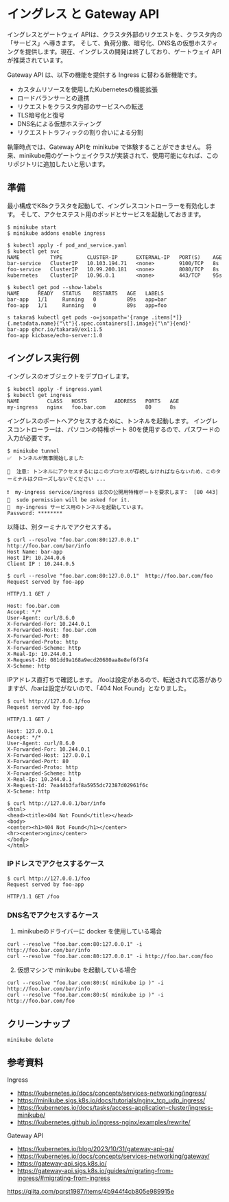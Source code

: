 # イングレス と Gateway API

イングレスとゲートウェイ APIは、クラスタ外部のリクエストを、クラスタ内の「サービス」へ導きます。
そして、負荷分散、暗号化、DNS名の仮想ホスティングを提供します。現在、イングレスの開発は終了しており、ゲートウェイ APIが推奨されています。


Gateway API は、以下の機能を提供する Ingress に替わる新機能です。
- カスタムリソースを使用したKubernetesの機能拡張
- ロードバランサーとの連携
- リクエストをクラスタ内部のサービスへの転送
- TLS暗号化と復号
- DNS名による仮想ホスティング
- リクエストトラフィックの割り合いによる分割

執筆時点では、Gateway APIを minikube で体験することができません。
将来、minikube用のゲートウェイクラスが実装されて、使用可能になれば、このリポジトリに追加したいと思います。


## 準備
最小構成でK8sクラスタを起動して、イングレスコントローラーを有効化します。
そして、アクセステスト用のポッドとサービスを起動しておきます。
```
$ minikube start
$ minikube addons enable ingress
```

```
$ kubectl apply -f pod_and_service.yaml
$ kubectl get svc
NAME          TYPE        CLUSTER-IP      EXTERNAL-IP   PORT(S)    AGE
bar-service   ClusterIP   10.103.194.71   <none>        9100/TCP   8s
foo-service   ClusterIP   10.99.200.181   <none>        8080/TCP   8s
kubernetes    ClusterIP   10.96.0.1       <none>        443/TCP    95s

$ kubectl get pod --show-labels
NAME      READY   STATUS    RESTARTS   AGE   LABELS
bar-app   1/1     Running   0          89s   app=bar
foo-app   1/1     Running   0          89s   app=foo

s takara$ kubectl get pods -o=jsonpath='{range .items[*]}{.metadata.name}{"\t"}{.spec.containers[].image}{"\n"}{end}'
bar-app ghcr.io/takara9/ex1:1.5
foo-app kicbase/echo-server:1.0
```


## イングレス実行例
イングレスのオブジェクトをデプロイします。
```
$ kubectl apply -f ingress.yaml 
$ kubectl get ingress
NAME         CLASS   HOSTS         ADDRESS   PORTS   AGE
my-ingress   nginx   foo.bar.com             80      8s
```


イングレスのポートへアクセスするために、トンネルを起動します。
イングレスコントローラーは、パソコンの特権ポート 80を使用するので、パスワードの入力が必要です。
```
$ minikube tunnel
✅  トンネルが無事開始しました

📌  注意: トンネルにアクセスするにはこのプロセスが存続しなければならないため、このターミナルはクローズしないでください ...

❗  my-ingress service/ingress は次の公開用特権ポートを要求します:  [80 443]
🔑  sudo permission will be asked for it.
🏃  my-ingress サービス用のトンネルを起動しています。
Password: ********
```


以降は、別ターミナルでアクセスする。
```
$ curl --resolve "foo.bar.com:80:127.0.0.1"  http://foo.bar.com/bar/info
Host Name: bar-app
Host IP: 10.244.0.6
Client IP : 10.244.0.5

$ curl --resolve "foo.bar.com:80:127.0.0.1"  http://foo.bar.com/foo
Request served by foo-app

HTTP/1.1 GET /

Host: foo.bar.com
Accept: */*
User-Agent: curl/8.6.0
X-Forwarded-For: 10.244.0.1
X-Forwarded-Host: foo.bar.com
X-Forwarded-Port: 80
X-Forwarded-Proto: http
X-Forwarded-Scheme: http
X-Real-Ip: 10.244.0.1
X-Request-Id: 081dd9a168a9ecd20680aa8e8ef6f3f4
X-Scheme: http
```

 
 IPアドレス直打ちで確認します。
 /fooは設定があるので、転送されて応答がありますが、/barは設定がないので、「404 Not Found」となりました。
```
$ curl http://127.0.0.1/foo
Request served by foo-app

HTTP/1.1 GET /

Host: 127.0.0.1
Accept: */*
User-Agent: curl/8.6.0
X-Forwarded-For: 10.244.0.1
X-Forwarded-Host: 127.0.0.1
X-Forwarded-Port: 80
X-Forwarded-Proto: http
X-Forwarded-Scheme: http
X-Real-Ip: 10.244.0.1
X-Request-Id: 7ea44b3faf8a5955dc72387d02961f6c
X-Scheme: http

$ curl http://127.0.0.1/bar/info
<html>
<head><title>404 Not Found</title></head>
<body>
<center><h1>404 Not Found</h1></center>
<hr><center>nginx</center>
</body>
</html>
```


### IPドレスでアクセスするケース
```
$ curl http://127.0.0.1/foo
Request served by foo-app

HTTP/1.1 GET /foo
```

### DNS名でアクセスするケース

1. minikubeのドライバーに docker を使用している場合
```
curl --resolve "foo.bar.com:80:127.0.0.1" -i http://foo.bar.com/bar/info
curl --resolve "foo.bar.com:80:127.0.0.1" -i http://foo.bar.com/foo
```

2. 仮想マシンで minikube を起動している場合
```
curl --resolve "foo.bar.com:80:$( minikube ip )" -i http://foo.bar.com/bar/info
curl --resolve "foo.bar.com:80:$( minikube ip )" -i http://foo.bar.com/foo
```



## クリーンナップ
```
minikube delete
```


## 参考資料
Ingress
- https://kubernetes.io/docs/concepts/services-networking/ingress/
- https://minikube.sigs.k8s.io/docs/tutorials/nginx_tcp_udp_ingress/
- https://kubernetes.io/docs/tasks/access-application-cluster/ingress-minikube/
- https://kubernetes.github.io/ingress-nginx/examples/rewrite/

Gateway API
- https://kubernetes.io/blog/2023/10/31/gateway-api-ga/
- https://kubernetes.io/docs/concepts/services-networking/gateway/
- https://gateway-api.sigs.k8s.io/
- https://gateway-api.sigs.k8s.io/guides/migrating-from-ingress/#migrating-from-ingress


https://qiita.com/pqrst1987/items/4b944f4cb805e989915e